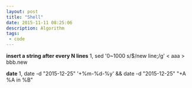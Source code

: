 ```yaml
---
layout: post
title: "Shell"
date: 2015-11-11 08:25:06
description: Algorithm 
tags:
 - code
---
```


**insert a string after every N lines**
1, sed '0~1000 s/$/new line;/g' < aaa > bbb.new

**date**
1, date -d "2015-12-25" '+%m-%d-%y' &&  date -d "2015-12-25" "+A %A in %B"
